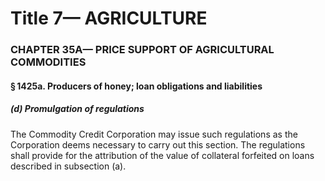 
# Title 7— AGRICULTURE
### CHAPTER 35A— PRICE SUPPORT OF AGRICULTURAL COMMODITIES
#### § 1425a. Producers of honey; loan obligations and liabilities
##### (d) Promulgation of regulations

The Commodity Credit Corporation may issue such regulations as the Corporation deems necessary to carry out this section. The regulations shall provide for the attribution of the value of collateral forfeited on loans described in subsection (a).
